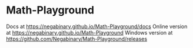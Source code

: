 # Math-Playground

Docs at https://negabinary.github.io/Math-Playground/docs
Online version at https://negabinary.github.io/Math-Playground
Windows version at https://github.com/Negabinary/Math-Playground/releases